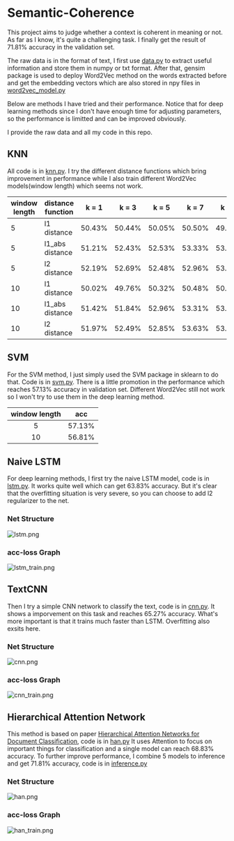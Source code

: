 # Semantic-Coherence

This project aims to judge whether a context is coherent in meaning or not. As far as I know, it's quite a challenging task. I finally get the result of 71.81% accuracy in the validation set.

The raw data is in the format of text, I first use [data.py](./data.py) to extract useful information and store them in numpy or txt format. After that, gensim package is used to deploy Word2Vec method on the words extracted before and get the embedding vectors which are also stored in npy files in [word2vec_model.py](./word2vec_model.py)

Below are methods I have tried and their performance. Notice that for deep learning methods since I don't have enough time for adjusting parameters, so the performance is limitted and can be improved obviously. 

I provide the raw data and all my code in this repo.

## KNN

All code is in [knn.py](./knn.py). I try the different distance functions which bring improvement in performance while I also train different Word2Vec models(window length) which seems not work.

|window length|distance function|k = 1|k = 3|k = 5|k = 7|k = 9|
|---|---|---|---|---|---|---|
|5|l1 distance|50.43%|50.44%|50.05%|50.50%|49.94%|
|5|l1_abs distance|51.21%|52.43%|52.53%|53.33%|53.53%|
|5|l2 distance|52.19%|52.69%|52.48%|52.96%|53.81%|
|10|l1 distance|50.02%|49.76%|50.32%|50.48%|50.37%|
|10|l1_abs distance|51.42%|51.84%|52.96%|53.31%|53.42%|
|10|l2 distance|51.97%|52.49%|52.85%|53.63%|53.92%|

## SVM

For the SVM method, I just simply used the SVM package in sklearn to do that. Code is in [svm.py](./svm.py). There is a little promotion in the performance which reaches 57.13% accuracy in validation set. Different Word2Vec still not work so I won't try to use them in the deep learning method.

|window length|acc|
|:---:|---|
|5|57.13%|
|10|56.81%|

## Naive LSTM

For deep learning methods, I first try the naive LSTM model, code is in [lstm.py](./lstm.py). It works quite well which can get 63.83% accuracy. But it's clear that the overfitting situation is very severe, so you can choose to add l2 regularizer to the net.

### Net Structure
![lstm.png](./pictures/lstm.png)

### acc-loss Graph
![lstm_train.png](./pictures/lstm_train.png)

## TextCNN

Then I try a simple CNN network to classify the text, code is in [cnn.py](./cnn.py). It shows a imporvement on this task and reaches 65.27% accuracy. What's more important is that it trains much faster than LSTM. Overfitting also exsits here.

### Net Structure
![cnn.png](./pictures/cnn.png)

### acc-loss Graph
![cnn_train.png](./pictures/cnn_train.png)

## Hierarchical Attention Network

This method is based on paper [Hierarchical Attention Networks for Document Classification](https://www.cs.cmu.edu/~diyiy/docs/naacl16.pdf), code is in [han.py](./han.py) It uses Attention to focus on important things for classification and a single model can reach 68.83% accuracy. To further improve performance, I combine 5 models
to inference and get 71.81% accuracy, code is in [inference.py](./inference.py)

### Net Structure
![han.png](./pictures/han.png)

### acc-loss Graph
![han_train.png](./pictures/han_train.png)